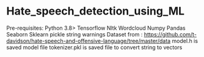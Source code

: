 # Hate_speech_detection_using_ML
Pre-requisites:
  Python 3.8>
  Tensorflow
  Nltk
  Wordcloud
  Numpy
  Pandas
  Seaborn
  Sklearn
  pickle
  string 
  warnings
Dataset from : https://github.com/t-davidson/hate-speech-and-offensive-language/tree/master/data
model.h is saved model file
tokenizer.pkl is saved file to convert string to vectors
